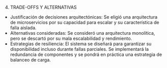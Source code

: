 4. TRADE-OFFS Y ALTERNATIVAS

- Justificación de decisiones arquitectónicas: Se eligió una arquitectura de microservicios por su capacidad para escalar y su característica de falla aislada.
- Alternativas consideradas: Se consideró una arquitectura monolítica, pero se descartó por su mala escalabilidad y rendimiento.
- Estrategias de resiliencia: El sistema se diseñará para garantizar su disponibilidad incluso durante fallas parciales. Se implementará la redundancia de componentes y se pondrá en práctica una estrategia de balanceo de carga.